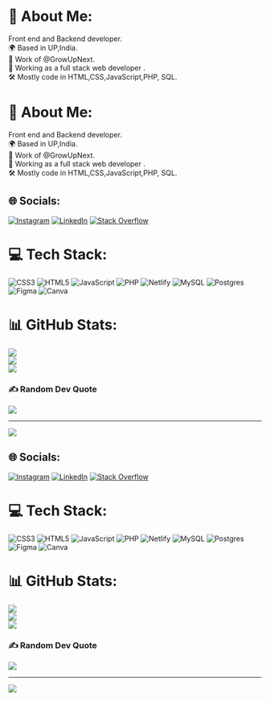 # 💫 About Me:
Front end and Backend developer.<br>🌍 Based in UP,India.<br>🌺 Work of @GrowUpNext.<br>💼 Working as a full stack web developer .<br>🛠 Mostly code in HTML,CSS,JavaScript,PHP, SQL.<br>
# 💫 About Me:
Front end and Backend developer.<br>🌍 Based in UP,India.<br>🌺 Work of @GrowUpNext.<br>💼 Working as a full stack web developer .<br>🛠 Mostly code in HTML,CSS,JavaScript,PHP, SQL.<br>


## 🌐 Socials:
[![Instagram](https://img.shields.io/badge/Instagram-%23E4405F.svg?logo=Instagram&logoColor=white)](https://instagram.com/_satyammishra07/) [![LinkedIn](https://img.shields.io/badge/LinkedIn-%230077B5.svg?logo=linkedin&logoColor=white)](https://linkedin.com/in/satyam-mishra-b35916213/) [![Stack Overflow](https://img.shields.io/badge/-Stackoverflow-FE7A16?logo=stack-overflow&logoColor=white)](https://stackoverflow.com/users/satyam-mishra) 

# 💻 Tech Stack:
![CSS3](https://img.shields.io/badge/css3-%231572B6.svg?style=for-the-badge&logo=css3&logoColor=white) ![HTML5](https://img.shields.io/badge/html5-%23E34F26.svg?style=for-the-badge&logo=html5&logoColor=white) ![JavaScript](https://img.shields.io/badge/javascript-%23323330.svg?style=for-the-badge&logo=javascript&logoColor=%23F7DF1E) ![PHP](https://img.shields.io/badge/php-%23777BB4.svg?style=for-the-badge&logo=php&logoColor=white) ![Netlify](https://img.shields.io/badge/netlify-%23000000.svg?style=for-the-badge&logo=netlify&logoColor=#00C7B7) ![MySQL](https://img.shields.io/badge/mysql-%2300f.svg?style=for-the-badge&logo=mysql&logoColor=white) ![Postgres](https://img.shields.io/badge/postgres-%23316192.svg?style=for-the-badge&logo=postgresql&logoColor=white) 	![Figma](https://img.shields.io/badge/figma-%23F24E1E.svg?style=for-the-badge&logo=figma&logoColor=white) ![Canva](https://img.shields.io/badge/Canva-%2300C4CC.svg?style=for-the-badge&logo=Canva&logoColor=white)
# 📊 GitHub Stats:
![](https://github-readme-stats.vercel.app/api?username=satyammishra0&theme=dark&hide_border=false&include_all_commits=false&count_private=false)<br/>
![](https://github-readme-streak-stats.herokuapp.com/?user=satyammishra0&theme=dark&hide_border=false)<br/>
![](https://github-readme-stats.vercel.app/api/top-langs/?username=satyammishra0&theme=dark&hide_border=false&include_all_commits=false&count_private=false&layout=compact)

### ✍️ Random Dev Quote
![](https://quotes-github-readme.vercel.app/api?type=horizontal&theme=radical)

---
[![](https://visitcount.itsvg.in/api?id=satyammishra0&icon=0&color=0)](https://visitcount.itsvg.in)

<!-- Proudly created with GPRM ( https://gprm.itsvg.in ) -->

## 🌐 Socials:
[![Instagram](https://img.shields.io/badge/Instagram-%23E4405F.svg?logo=Instagram&logoColor=white)](https://instagram.com/_satyammishra07/) [![LinkedIn](https://img.shields.io/badge/LinkedIn-%230077B5.svg?logo=linkedin&logoColor=white)](https://linkedin.com/in/satyam-mishra-b35916213/) [![Stack Overflow](https://img.shields.io/badge/-Stackoverflow-FE7A16?logo=stack-overflow&logoColor=white)](https://stackoverflow.com/users/satyam-mishra) 

# 💻 Tech Stack:
![CSS3](https://img.shields.io/badge/css3-%231572B6.svg?style=for-the-badge&logo=css3&logoColor=white) ![HTML5](https://img.shields.io/badge/html5-%23E34F26.svg?style=for-the-badge&logo=html5&logoColor=white) ![JavaScript](https://img.shields.io/badge/javascript-%23323330.svg?style=for-the-badge&logo=javascript&logoColor=%23F7DF1E) ![PHP](https://img.shields.io/badge/php-%23777BB4.svg?style=for-the-badge&logo=php&logoColor=white) ![Netlify](https://img.shields.io/badge/netlify-%23000000.svg?style=for-the-badge&logo=netlify&logoColor=#00C7B7) ![MySQL](https://img.shields.io/badge/mysql-%2300f.svg?style=for-the-badge&logo=mysql&logoColor=white) ![Postgres](https://img.shields.io/badge/postgres-%23316192.svg?style=for-the-badge&logo=postgresql&logoColor=white) 	![Figma](https://img.shields.io/badge/figma-%23F24E1E.svg?style=for-the-badge&logo=figma&logoColor=white) ![Canva](https://img.shields.io/badge/Canva-%2300C4CC.svg?style=for-the-badge&logo=Canva&logoColor=white)
# 📊 GitHub Stats:
![](https://github-readme-stats.vercel.app/api?username=satyammishra0&theme=dark&hide_border=false&include_all_commits=false&count_private=false)<br/>
![](https://github-readme-streak-stats.herokuapp.com/?user=satyammishra0&theme=dark&hide_border=false)<br/>
![](https://github-readme-stats.vercel.app/api/top-langs/?username=satyammishra0&theme=dark&hide_border=false&include_all_commits=false&count_private=false&layout=compact)

### ✍️ Random Dev Quote
![](https://quotes-github-readme.vercel.app/api?type=horizontal&theme=radical)

---
[![](https://visitcount.itsvg.in/api?id=satyammishra0&icon=0&color=0)](https://visitcount.itsvg.in)

<!-- Proudly created with GPRM ( https://gprm.itsvg.in ) -->

